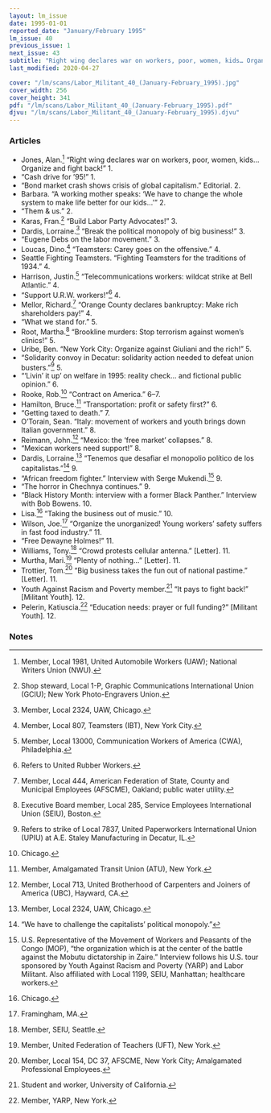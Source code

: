```yaml
---
layout: lm_issue
date: 1995-01-01
reported_date: "January/February 1995"
lm_issue: 40
previous_issue: 1
next_issue: 43
subtitle: "Right wing declares war on workers, poor, women, kids… Organize and fight back!"
last_modified: 2020-04-27

cover: "/lm/scans/Labor_Militant_40_(January-February_1995).jpg"
cover_width: 256
cover_height: 341
pdf: "/lm/scans/Labor_Militant_40_(January-February_1995).pdf"
djvu: "/lm/scans/Labor_Militant_40_(January-February_1995).djvu"
---
```


### Articles

* Jones, Alan.[^1] “Right wing declares war on workers, poor, women, kids… Organize and fight back!” 1.
* “Cash drive for ’95!” 1.
* “Bond market crash shows crisis of global capitalism.” Editorial. 2.
* Barbara. “A working mother speaks: ‘We have to change the whole system to make life better for our kids…’” 2.
* “Them & us.” 2.
* Karas, Fran.[^2] “Build Labor Party Advocates!” 3.
* Dardis, Lorraine.[^3] “Break the political monopoly of big business!” 3.
* “Eugene Debs on the labor movement.” 3.
* Loucas, Dino.[^4] “Teamsters: Carey goes on the offensive.” 4.
* Seattle Fighting Teamsters. “Fighting Teamsters for the traditions of 1934.” 4.
* Harrison, Justin.[^5] “Telecommunications workers: wildcat strike at Bell Atlantic.” 4.
* “Support U.R.W. workers!”[^6] 4.
* Mellor, Richard.[^7] “Orange County declares bankruptcy: Make rich shareholders pay!” 4.
* “What we stand for.” 5.
* Root, Martha.[^8] “Brookline murders: Stop terrorism against women’s clinics!” 5.
* Uribe, Ben. “New York City: Organize against Giuliani and the rich!” 5.
* “Solidarity convoy in Decatur: solidarity action needed to defeat union busters.”[^9] 5.
* “‘Livin’ it up’ on welfare in 1995: reality check… and fictional public opinion.” 6.
* Rooke, Rob.[^10] “Contract on America.” 6–7.
* Hamilton, Bruce.[^11] “Transportation: profit or safety first?” 6.
* “Getting taxed to death.” 7.
* O’Torain, Sean. “Italy: movement of workers and youth brings down Italian government.” 8.
* Reimann, John.[^12] “Mexico: the ‘free market’ collapses.” 8.
* “Mexican workers need support!” 8.
* Dardis, Lorraine.[^3] <span lang="es">“Tenemos que desafiar el monopolio político de los capitalistas.”</span>[^13] 9.
* “African freedom fighter.” Interview with Serge Mukendi.[^14] 9.
* “The horror in Chechnya continues.” 9.
* “Black History Month: interview with a former Black Panther.” Interview with Bob Bowens. 10.
* Lisa.[^15] “Taking the business out of music.” 10.
* Wilson, Joe.[^16] “Organize the unorganized! Young workers’ safety suffers in fast food industry.” 11.
* “Free Dewayne Holmes!” 11.
* Williams, Tony.[^17] “Crowd protests cellular antenna.” [Letter]. 11.
* Murtha, Mari.[^18] “Plenty of nothing…” [Letter]. 11.
* Trottier, Tom.[^19] “Big business takes the fun out of national pastime.” [Letter]. 11.
* Youth Against Racism and Poverty member.[^20] “It pays to fight back!” [Militant Youth]. 12.
* Pelerin, Katiuscia.[^21] “Education needs: prayer or full funding?” [Militant Youth]. 12.

### Notes

[^1]: Member, Local 1981, United Automobile Workers (<abbr>UAW</abbr>); National Writers Union (<abbr>NWU</abbr>).
[^2]: Shop steward, Local 1-P, Graphic Communications International Union (<abbr>GCIU</abbr>); New York Photo-Engravers Union.
[^3]: Member, Local 2324, <abbr>UAW</abbr>, Chicago.
[^4]: Member, Local 807, Teamsters (<abbr>IBT</abbr>), New York City.
[^5]: Member, Local 13000, Communication Workers of America (<abbr>CWA</abbr>), Philadelphia.
[^6]: Refers to United Rubber Workers.
[^7]: Member, Local 444, American Federation of State, County and Municipal Employees (<abbr>AFSCME</abbr>), Oakland; public water utility.
[^8]: Executive Board member, Local 285, Service Employees International Union (<abbr>SEIU</abbr>), Boston.
[^9]: Refers to strike of Local 7837, United Paperworkers International Union (<abbr>UPIU</abbr>) at A.E. Staley Manufacturing in Decatur, IL.
[^10]: Chicago.
[^11]: Member, Amalgamated Transit Union (<abbr>ATU</abbr>), New York.
[^12]: Member, Local 713, United Brotherhood of Carpenters and Joiners of America (<abbr>UBC</abbr>), Hayward, CA.
[^13]: “We have to challenge the capitalists’ political monopoly.”
[^14]: U.S. Representative of the Movement of Workers and Peasants of the Congo (<abbr>MOP</abbr>), “the organization which is at the center of the battle against the Mobutu dictatorship in Zaire.” Interview follows his U.S. tour sponsored by Youth Against Racism and Poverty (<abbr>YARP</abbr>) and Labor Militant. Also affiliated with Local 1199, <abbr>SEIU</abbr>, Manhattan; healthcare workers.
[^15]: Chicago.
[^16]: Framingham, MA.
[^17]: Member, <abbr>SEIU</abbr>, Seattle.
[^18]: Member, United Federation of Teachers (<abbr>UFT</abbr>), New York.
[^19]: Member, Local 154, DC 37, <abbr>AFSCME</abbr>, New York City; Amalgamated Professional Employees.
[^20]: Student and worker, University of California.
[^21]: Member, <abbr>YARP</abbr>, New York.